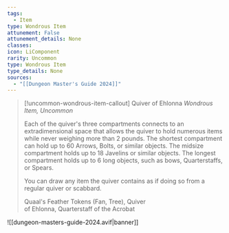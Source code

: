 ```yaml
---
tags:
  - Item
type: Wondrous Item
attunement: False
attunement_details: None
classes:
icon: LiComponent
rarity: Uncommon
type: Wondrous Item
type_details: None
sources: 
  - "[[Dungeon Master's Guide 2024]]"
---
```

>[!uncommon-wondrous-item-callout] Quiver of Ehlonna
>_Wondrous Item, Uncommon_
>
>Each of the quiver's three compartments connects to an extradimensional space that allows the quiver to hold numerous items while never weighing more than 2 pounds. The shortest compartment can hold up to 60 Arrows, Bolts, or similar objects. The midsize compartment holds up to 18 Javelins or similar objects. The longest compartment holds up to 6 long objects, such as bows, Quarterstaffs, or Spears.
>
>You can draw any item the quiver contains as if doing so from a regular quiver or scabbard.
>
>
>Quaal's Feather Tokens (Fan, Tree), Quiver  
>of Ehlonna, Quarterstaff of the Acrobat
>
>


![[dungeon-masters-guide-2024.avif|banner]]